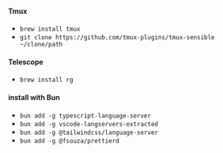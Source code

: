   #### Tmux
  + `brew install tmux`
  + `git clone https://github.com/tmux-plugins/tmux-sensible ~/clone/path`
  #### Telescope
  + `brew install rg`

  #### install with Bun
  + `bun add -g typescript-language-server`
  + `bun add -g vscode-langservers-extracted`
  + `bun add -g @tailwindcss/language-server`
  + `bun add -g @fsouza/prettierd`
